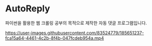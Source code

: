 # AutoReply

파이썬을 활용한 웹 크롤링 공부의 목적으로 제작한 자동 댓글 프로그램입니다.

https://user-images.githubusercontent.com/83524779/185651237-fca15a64-4461-4c2b-8f4b-047fcdeb954a.mp4
